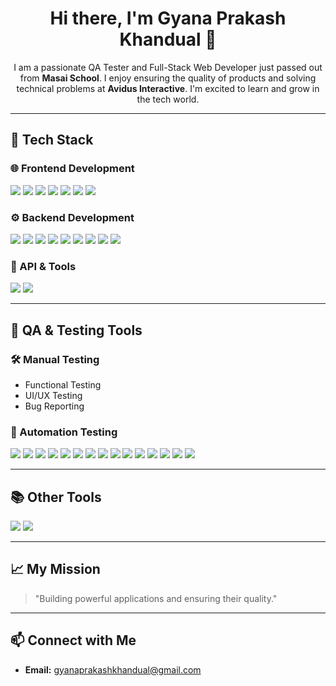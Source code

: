 <h1 align="center">Hi there, I'm Gyana Prakash Khandual 👋</h1>

<p align="center">
I am a passionate QA Tester and Full-Stack Web Developer just passed out from <strong>Masai School</strong>. I enjoy ensuring the quality of products and solving technical problems at <strong>Avidus Interactive</strong>. I'm excited to learn and grow in the tech world.
</p>

---

## 🚀 Tech Stack

### 🌐 Frontend Development
<p align="left">
  <img src="https://img.shields.io/badge/HTML5-E34F26?style=for-the-badge&logo=html5&logoColor=white" />
  <img src="https://img.shields.io/badge/CSS3-1572B6?style=for-the-badge&logo=css3&logoColor=white" />
  <img src="https://img.shields.io/badge/Bootstrap-563d7c?style=for-the-badge&logo=bootstrap&logoColor=white" />
  <img src="https://img.shields.io/badge/Tailwind_CSS-38B2AC?style=for-the-badge&logo=tailwind-css&logoColor=white" />
  <img src="https://img.shields.io/badge/Framer_Motion-0055FF?style=for-the-badge&logo=framer&logoColor=white" />
  <img src="https://img.shields.io/badge/GSAP-88CE02?style=for-the-badge&logo=greensock&logoColor=white" />
  <img src="https://img.shields.io/badge/React_Icons-61DAFB?style=for-the-badge&logo=react&logoColor=white" />
</p>

### ⚙️ Backend Development
<p align="left">
  <img src="https://img.shields.io/badge/Java-ED8B00?style=for-the-badge&logo=java&logoColor=white" />
  <img src="https://img.shields.io/badge/JavaScript-F7DF1E?style=for-the-badge&logo=javascript&logoColor=black" />
  <img src="https://img.shields.io/badge/TypeScript-007ACC?style=for-the-badge&logo=typescript&logoColor=white" />
  <img src="https://img.shields.io/badge/React.js-61DAFB?style=for-the-badge&logo=react&logoColor=black" />
  <img src="https://img.shields.io/badge/Next.js-000000?style=for-the-badge&logo=nextdotjs&logoColor=white" />
  <img src="https://img.shields.io/badge/Node.js-339933?style=for-the-badge&logo=nodedotjs&logoColor=white" />
  <img src="https://img.shields.io/badge/Express.js-404D59?style=for-the-badge&logo=express&logoColor=white" />
  <img src="https://img.shields.io/badge/MongoDB-4EA94B?style=for-the-badge&logo=mongodb&logoColor=white" />
  <img src="https://img.shields.io/badge/MySQL-005C84?style=for-the-badge&logo=mysql&logoColor=white" />
</p>

### 📲 API & Tools
<p align="left">
  <img src="https://img.shields.io/badge/RESTful_API-000000?style=for-the-badge&logo=api&logoColor=white" />
  <img src="https://img.shields.io/badge/Figma-F24E1E?style=for-the-badge&logo=figma&logoColor=white" />
</p>

---

## 🧪 QA & Testing Tools

### 🛠️ Manual Testing
- Functional Testing
- UI/UX Testing
- Bug Reporting

### 🤖 Automation Testing
<p align="left">
  <img src="https://img.shields.io/badge/Manual_Testing-000000?style=for-the-badge&logo=testing-library&logoColor=white" />
  <img src="https://img.shields.io/badge/Cypress-17202C?style=for-the-badge&logo=cypress&logoColor=white" />
  <img src="https://img.shields.io/badge/Selenium-43B02A?style=for-the-badge&logo=selenium&logoColor=white" />
  <img src="https://img.shields.io/badge/Appium-00A0DC?style=for-the-badge&logo=appium&logoColor=white" />
  <img src="https://img.shields.io/badge/Playwright-2C2E34?style=for-the-badge&logo=microsoft&logoColor=white" />
  <img src="https://img.shields.io/badge/Postman-FF6C37?style=for-the-badge&logo=postman&logoColor=white" />
  <img src="https://img.shields.io/badge/Rest_Assured-000000?style=for-the-badge&logo=java&logoColor=white" />
  <img src="https://img.shields.io/badge/K6-7D64FF?style=for-the-badge&logo=k6&logoColor=white" />
  <img src="https://img.shields.io/badge/JMeter-D22128?style=for-the-badge&logo=apachejmeter&logoColor=white" />
  <img src="https://img.shields.io/badge/DBUnit-000000?style=for-the-badge&logo=databricks&logoColor=white" />
  <img src="https://img.shields.io/badge/Burp_Suite-FF6600?style=for-the-badge&logo=burpsuite&logoColor=white" />
  <img src="https://img.shields.io/badge/OWASP_ZAP-009DD1?style=for-the-badge&logo=owasp&logoColor=white" />
  <img src="https://img.shields.io/badge/Jira-0052CC?style=for-the-badge&logo=jira&logoColor=white" />
  <img src="https://img.shields.io/badge/Puppeteer-40B5A4?style=for-the-badge&logo=puppeteer&logoColor=white" />
  <img src="https://img.shields.io/badge/Allure_Report-4C4C4C?style=for-the-badge&logo=allure&logoColor=white" />
</p>

---

## 📚 Other Tools
<p align="left">
  <img src="https://img.shields.io/badge/Git-F05032?style=for-the-badge&logo=git&logoColor=white" />
  <img src="https://img.shields.io/badge/GitHub-181717?style=for-the-badge&logo=github&logoColor=white" />
</p>

---

## 📈 My Mission

> "Building powerful applications and ensuring their quality."

---

## 📫 Connect with Me

- **Email:** [gyanaprakashkhandual@gmail.com](mailto:gyanaprakashkhandual@gmail.com)

